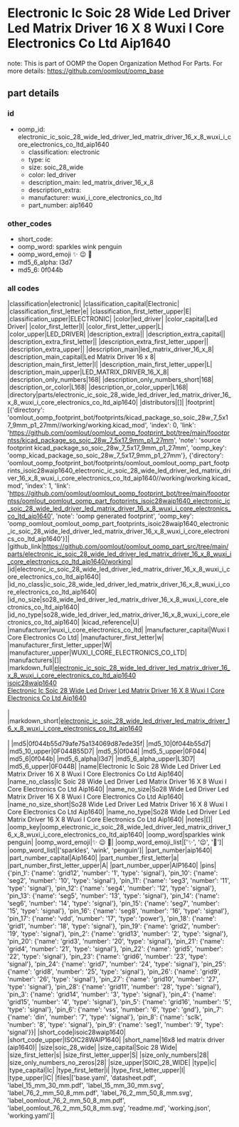 # Electronic Ic Soic 28 Wide Led Driver Led Matrix Driver 16 X 8 Wuxi I Core Electronics Co Ltd Aip1640  

note: This is part of OOMP the Oopen Organization Method For Parts. For more details: https://github.com/oomlout/oomp_base

##  part details





### id
* oomp_id: electronic_ic_soic_28_wide_led_driver_led_matrix_driver_16_x_8_wuxi_i_core_electronics_co_ltd_aip1640
  * classification: electronic
  * type: ic
  * size: soic_28_wide
  * color: led_driver
  * description_main: led_matrix_driver_16_x_8
  * description_extra: 
  * manufacturer: wuxi_i_core_electronics_co_ltd
  * part_number: aip1640

### other_codes
* short_code: 
* oomp_word: sparkles wink penguin
* oomp_word_emoji :sparkles: :wink: :penguin:
* md5_6_alpha: l3d7
* md5_6: 0f044b

### all codes 
|classification|electronic|
|classification_capital|Electronic|
|classification_first_letter|e|
|classification_first_letter_upper|E|
|classification_upper|ELECTRONIC|
|color|led_driver|
|color_capital|Led Driver|
|color_first_letter|l|
|color_first_letter_upper|L|
|color_upper|LED_DRIVER|
|description_extra||
|description_extra_capital||
|description_extra_first_letter||
|description_extra_first_letter_upper||
|description_extra_upper||
|description_main|led_matrix_driver_16_x_8|
|description_main_capital|Led Matrix Driver 16 x 8|
|description_main_first_letter|l|
|description_main_first_letter_upper|L|
|description_main_upper|LED_MATRIX_DRIVER_16_X_8|
|description_only_numbers|168|
|description_only_numbers_short|168|
|description_or_color|L168|
|description_or_color_upper|L168|
|directory|parts/electronic_ic_soic_28_wide_led_driver_led_matrix_driver_16_x_8_wuxi_i_core_electronics_co_ltd_aip1640|
|distributors|[]|
|footprint|[{'directory': 'oomlout_oomp_footprint_bot/footprints/kicad_package_so_soic_28w_7_5x17_9mm_p1_27mm//working/working.kicad_mod', 'index': 0, 'link': 'https://github.com/oomlout/oomlout_oomp_footprint_bot/tree/main/foootprntss/kicad_package_so_soic_28w_7_5x17_9mm_p1_27mm', 'note': 'source footprint kicad_package_so_soic_28w_7_5x17_9mm_p1_27mm', 'oomp_key': 'oomp_kicad_package_so_soic_28w_7_5x17_9mm_p1_27mm'}, {'directory': 'oomlout_oomp_footprint_bot/footprints/oomlout_oomlout_oomp_part_footprints_isoic28waip1640_electronic_ic_soic_28_wide_led_driver_led_matrix_driver_16_x_8_wuxi_i_core_electronics_co_ltd_aip1640//working/working.kicad_mod', 'index': 1, 'link': 'https://github.com/oomlout/oomlout_oomp_footprint_bot/tree/main/foootprntss/oomlout_oomlout_oomp_part_footprints_isoic28waip1640_electronic_ic_soic_28_wide_led_driver_led_matrix_driver_16_x_8_wuxi_i_core_electronics_co_ltd_aip1640', 'note': 'oomp generated footprint', 'oomp_key': 'oomp_oomlout_oomlout_oomp_part_footprints_isoic28waip1640_electronic_ic_soic_28_wide_led_driver_led_matrix_driver_16_x_8_wuxi_i_core_electronics_co_ltd_aip1640'}]|
|github_link|https://github.com/oomlout/oomlout_oomp_part_src/tree/main/parts/electronic_ic_soic_28_wide_led_driver_led_matrix_driver_16_x_8_wuxi_i_core_electronics_co_ltd_aip1640/working|
|id|electronic_ic_soic_28_wide_led_driver_led_matrix_driver_16_x_8_wuxi_i_core_electronics_co_ltd_aip1640|
|id_no_class|ic_soic_28_wide_led_driver_led_matrix_driver_16_x_8_wuxi_i_core_electronics_co_ltd_aip1640|
|id_no_size|so28_wide_led_driver_led_matrix_driver_16_x_8_wuxi_i_core_electronics_co_ltd_aip1640|
|id_no_type|so28_wide_led_driver_led_matrix_driver_16_x_8_wuxi_i_core_electronics_co_ltd_aip1640|
|kicad_reference|U|
|manufacturer|wuxi_i_core_electronics_co_ltd|
|manufacturer_capital|Wuxi I Core Electronics Co Ltd|
|manufacturer_first_letter|w|
|manufacturer_first_letter_upper|W|
|manufacturer_upper|WUXI_I_CORE_ELECTRONICS_CO_LTD|
|manufacturers|[]|
|markdown_full|[electronic_ic_soic_28_wide_led_driver_led_matrix_driver_16_x_8_wuxi_i_core_electronics_co_ltd_aip1640](https://github.com/oomlout/oomlout_oomp_part_src/tree/main/parts/electronic_ic_soic_28_wide_led_driver_led_matrix_driver_16_x_8_wuxi_i_core_electronics_co_ltd_aip1640/working)<br>[isoic28waip1640](https://github.com/oomlout/oomlout_oomp_part_src/tree/main/parts/electronic_ic_soic_28_wide_led_driver_led_matrix_driver_16_x_8_wuxi_i_core_electronics_co_ltd_aip1640/working)<br>[Electronic Ic Soic 28 Wide Led Driver Led Matrix Driver 16 X 8 Wuxi I Core Electronics Co Ltd Aip1640](https://github.com/oomlout/oomlout_oomp_part_src/tree/main/parts/electronic_ic_soic_28_wide_led_driver_led_matrix_driver_16_x_8_wuxi_i_core_electronics_co_ltd_aip1640/working)<br><br>|
|markdown_short|[electronic_ic_soic_28_wide_led_driver_led_matrix_driver_16_x_8_wuxi_i_core_electronics_co_ltd_aip1640](https://github.com/oomlout/oomlout_oomp_part_src/tree/main/parts/electronic_ic_soic_28_wide_led_driver_led_matrix_driver_16_x_8_wuxi_i_core_electronics_co_ltd_aip1640/working)<br><br>|
|md5|0f044b55d79afe75a134069d87ede35f|
|md5_10|0f044b55d7|
|md5_10_upper|0F044B55D7|
|md5_5|0f044|
|md5_5_upper|0F044|
|md5_6|0f044b|
|md5_6_alpha|l3d7|
|md5_6_alpha_upper|L3D7|
|md5_6_upper|0F044B|
|name|Electronic Ic Soic 28 Wide Led Driver Led Matrix Driver 16 X 8 Wuxi I Core Electronics Co Ltd Aip1640|
|name_no_class|Ic Soic 28 Wide Led Driver Led Matrix Driver 16 X 8 Wuxi I Core Electronics Co Ltd Aip1640|
|name_no_size|So28 Wide Led Driver Led Matrix Driver 16 X 8 Wuxi I Core Electronics Co Ltd Aip1640|
|name_no_size_short|So28 Wide Led Driver Led Matrix Driver 16 X 8 Wuxi I Core Electronics Co Ltd Aip1640|
|name_no_type|So28 Wide Led Driver Led Matrix Driver 16 X 8 Wuxi I Core Electronics Co Ltd Aip1640|
|notes|[]|
|oomp_key|oomp_electronic_ic_soic_28_wide_led_driver_led_matrix_driver_16_x_8_wuxi_i_core_electronics_co_ltd_aip1640|
|oomp_word|sparkles wink penguin|
|oomp_word_emoji|:sparkles: :wink: :penguin:|
|oomp_word_emoji_list|[':sparkles:', ':wink:', ':penguin:']|
|oomp_word_list|['sparkles', 'wink', 'penguin']|
|part_number|aip1640|
|part_number_capital|Aip1640|
|part_number_first_letter|a|
|part_number_first_letter_upper|A|
|part_number_upper|AIP1640|
|pins|{'pin_1': {'name': 'grid12', 'number': '1', 'type': 'signal'}, 'pin_10': {'name': 'seg2', 'number': '10', 'type': 'signal'}, 'pin_11': {'name': 'seg3', 'number': '11', 'type': 'signal'}, 'pin_12': {'name': 'seg4', 'number': '12', 'type': 'signal'}, 'pin_13': {'name': 'seg5', 'number': '13', 'type': 'signal'}, 'pin_14': {'name': 'seg6', 'number': '14', 'type': 'signal'}, 'pin_15': {'name': 'seg7', 'number': '15', 'type': 'signal'}, 'pin_16': {'name': 'seg8', 'number': '16', 'type': 'signal'}, 'pin_17': {'name': 'vdd', 'number': '17', 'type': 'power'}, 'pin_18': {'name': 'grid1', 'number': '18', 'type': 'signal'}, 'pin_19': {'name': 'grid2', 'number': '19', 'type': 'signal'}, 'pin_2': {'name': 'grid13', 'number': '2', 'type': 'signal'}, 'pin_20': {'name': 'grid3', 'number': '20', 'type': 'signal'}, 'pin_21': {'name': 'grid4', 'number': '21', 'type': 'signal'}, 'pin_22': {'name': 'grid5', 'number': '22', 'type': 'signal'}, 'pin_23': {'name': 'grid6', 'number': '23', 'type': 'signal'}, 'pin_24': {'name': 'grid7', 'number': '24', 'type': 'signal'}, 'pin_25': {'name': 'grid8', 'number': '25', 'type': 'signal'}, 'pin_26': {'name': 'grid9', 'number': '26', 'type': 'signal'}, 'pin_27': {'name': 'grid10', 'number': '27', 'type': 'signal'}, 'pin_28': {'name': 'grid11', 'number': '28', 'type': 'signal'}, 'pin_3': {'name': 'grid14', 'number': '3', 'type': 'signal'}, 'pin_4': {'name': 'grid15', 'number': '4', 'type': 'signal'}, 'pin_5': {'name': 'grid16', 'number': '5', 'type': 'signal'}, 'pin_6': {'name': 'vss', 'number': '6', 'type': 'gnd'}, 'pin_7': {'name': 'din', 'number': '7', 'type': 'signal'}, 'pin_8': {'name': 'sclk', 'number': '8', 'type': 'signal'}, 'pin_9': {'name': 'seg1', 'number': '9', 'type': 'signal'}}|
|short_code|isoic28waip1640|
|short_code_upper|ISOIC28WAIP1640|
|short_name|16x8 led matrix driver (aip1640)|
|size|soic_28_wide|
|size_capital|Soic 28 Wide|
|size_first_letter|s|
|size_first_letter_upper|S|
|size_only_numbers|28|
|size_only_numbers_no_zeros|28|
|size_upper|SOIC_28_WIDE|
|type|ic|
|type_capital|Ic|
|type_first_letter|i|
|type_first_letter_upper|I|
|type_upper|IC|
|files|['base.yaml', 'datasheet.pdf', 'label_15_mm_30_mm.pdf', 'label_15_mm_30_mm.svg', 'label_76_2_mm_50_8_mm.pdf', 'label_76_2_mm_50_8_mm.svg', 'label_oomlout_76_2_mm_50_8_mm.pdf', 'label_oomlout_76_2_mm_50_8_mm.svg', 'readme.md', 'working.json', 'working.yaml']|
